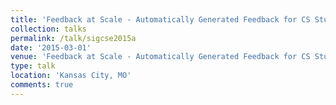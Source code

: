 ```yaml
---
title: 'Feedback at Scale - Automatically Generated Feedback for CS Student Work: Best Practices'
collection: talks
permalink: /talk/sigcse2015a
date: '2015-03-01'
venue: 'Feedback at Scale - Automatically Generated Feedback for CS Student Work: Best Practices. SIGCSE 2015 Birds-of-a-Feather Session with Bruce W. Char, Jeffrey L. Popyack, and Jeremy Johnson.'
type: talk
location: 'Kansas City, MO'
comments: true
---
```


